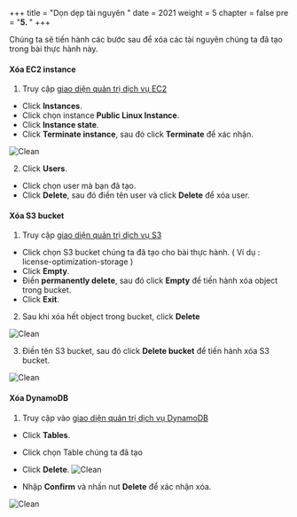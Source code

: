 +++
title = "Dọn dẹp tài nguyên  "
date = 2021
weight = 5
chapter = false
pre = "<b>5. </b>"
+++

Chúng ta sẽ tiến hành các bước sau để xóa các tài nguyên chúng ta đã tạo trong bài thực hành này.

#### Xóa EC2 instance

1. Truy cập [giao diện quản trị dịch vụ EC2](https://console.aws.amazon.com/ec2/v2/home)
  + Click **Instances**.
  + Click chọn instance **Public Linux Instance**. 
  + Click **Instance state**.
  + Click **Terminate instance**, sau đó click **Terminate** để xác nhận.
  
![Clean](/images/5.Cleanup/01-Clean.png)

2. Click **Users**.
  + Click chọn user mà bạn đã tạo.
  + Click **Delete**, sau đó điền tên user và click **Delete** để xóa user.

#### Xóa S3 bucket

1. Truy cập [giao diện quản trị dịch vụ S3](https://s3.console.aws.amazon.com/s3/home)
  + Click chọn S3 bucket chúng ta đã tạo cho bài thực hành. ( Ví dụ : license-optimization-storage )
  + Click **Empty**.
  + Điền **permanently delete**, sau đó click **Empty** để tiến hành xóa object trong bucket.
  + Click **Exit**.

2. Sau khi xóa hết object trong bucket, click **Delete**

![Clean](/images/5.Cleanup/02-Clean.png)

3. Điền tên S3 bucket, sau đó click **Delete bucket** để tiến hành xóa S3 bucket.

![Clean](/images/5.Cleanup/03-Clean.png)

#### Xóa DynamoDB

1. Truy cập vào [giao diện quản trị dịch vụ DynamoDB](https://us-east-1.console.aws.amazon.com/dynamodbv2/home)
  + Click **Tables**.
  + Click chọn Table chúng ta đã tạo
  + Click **Delete**.
![Clean](/images/5.Cleanup/04-Clean.png)

  + Nhập **Confirm** và nhấn nut **Delete** để xác nhận xóa.

![Clean](/images/5.Cleanup/05-Clean.png)
